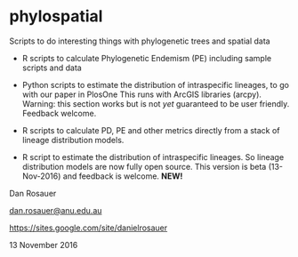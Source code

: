# phylospatial
Scripts to do interesting things with phylogenetic trees and spatial data

* R scripts to calculate Phylogenetic Endemism (PE)
	including sample scripts and data
  
* Python scripts to estimate the distribution of intraspecific lineages, to go with our paper in PlosOne
	This runs with ArcGIS libraries (arcpy).
	Warning: this section works but is not *yet* guaranteed to be user friendly. Feedback welcome.
	
* R scripts to calculate PD, PE and other metrics directly from a stack of lineage distribution models.

* R script to estimate the distribution of intraspecific lineages. So lineage distribution models are now fully open source.
	This version is beta (13-Nov-2016) and feedback is welcome.    **NEW!**
  

Dan Rosauer<p>
dan.rosauer@anu.edu.au<p>
https://sites.google.com/site/danielrosauer<p>

13 November 2016
